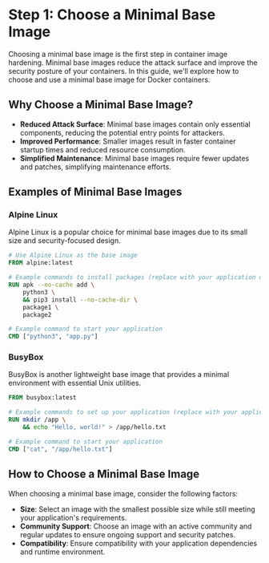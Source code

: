 # Step 1: Choose a Minimal Base Image

Choosing a minimal base image is the first step in container image hardening. Minimal base images reduce the attack surface and improve the security posture of your containers. In this guide, we'll explore how to choose and use a minimal base image for Docker containers.

## Why Choose a Minimal Base Image?

- **Reduced Attack Surface**: Minimal base images contain only essential components, reducing the potential entry points for attackers.
- **Improved Performance**: Smaller images result in faster container startup times and reduced resource consumption.
- **Simplified Maintenance**: Minimal base images require fewer updates and patches, simplifying maintenance efforts.

## Examples of Minimal Base Images

### Alpine Linux

Alpine Linux is a popular choice for minimal base images due to its small size and security-focused design.

```Dockerfile
# Use Alpine Linux as the base image
FROM alpine:latest

# Example commands to install packages (replace with your application dependencies)
RUN apk --no-cache add \
    python3 \
    && pip3 install --no-cache-dir \
    package1 \
    package2

# Example command to start your application
CMD ["python3", "app.py"]
```
### BusyBox
BusyBox is another lightweight base image that provides a minimal environment with essential Unix utilities.
```Dockerfile
FROM busybox:latest

# Example commands to set up your application (replace with your application setup)
RUN mkdir /app \
    && echo "Hello, world!" > /app/hello.txt

# Example command to start your application
CMD ["cat", "/app/hello.txt"]
```

## How to Choose a Minimal Base Image
When choosing a minimal base image, consider the following factors:

- **Size**: Select an image with the smallest possible size while still meeting your application's requirements.
- **Community Support**: Choose an image with an active community and regular updates to ensure ongoing support and security patches.
- **Compatibility**: Ensure compatibility with your application dependencies and runtime environment.









